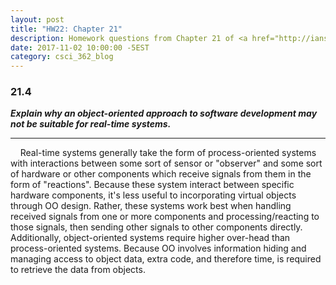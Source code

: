 ```yaml
---
layout: post
title: "HW22: Chapter 21"
description: Homework questions from Chapter 21 of <a href="http://iansommerville.com/software-engineering-book/" target="_blank"><em>Software Engineering 10th Edition</em></a> by Ian Sommerville.
date: 2017-11-02 10:00:00 -5EST
category: csci_362_blog
---
```


### 21.4
_**Explain why an object-oriented approach to software development may not be suitable for real-time systems.**_

---

&nbsp;&nbsp;&nbsp;&nbsp;Real-time systems generally take the form of process-oriented systems with interactions between some sort of sensor or "observer" and some sort of hardware or other components which receive signals from them in the form of "reactions".
Because these system interact between specific hardware components, it's less useful to incorporating virtual objects through OO design. Rather, these systems work best when handling received signals from one or more components and processing/reacting to those signals, then sending other signals to other components directly. Additionally, object-oriented systems require higher over-head than process-oriented systems. Because OO involves information hiding and managing access to object data, extra code, and therefore time, is required to retrieve the data from objects.

